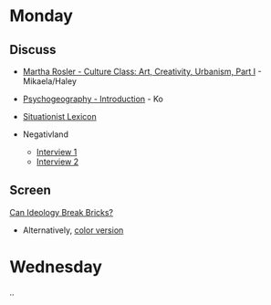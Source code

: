 # Monday

## Discuss

+ [Martha Rosler - Culture Class: Art, Creativity, Urbanism, Part I](https://www.e-flux.com/journal/21/67676/culture-class-art-creativity-urbanism-part-i/) - Mikaela/Haley
+ [Psychogeography - Introduction](../texts/Psychogeography-Introduction.pdf) - Ko
+ [Situationist Lexicon](terms.md)

+ Negativland
  + [Interview 1](https://www.youtube.com/watch?v=2u9trKCBtAw)
  + [Interview 2](https://www.youtube.com/watch?v=XFWeclhFoig)

## Screen

[Can Ideology Break Bricks?](https://oberlin.kanopy.com/video/can-dialectics-break-bricks)
+ Alternatively, [color version](https://www.youtube.com/watch?v=6y9Xdf6qa0Y&t=1347s)

# Wednesday

..
